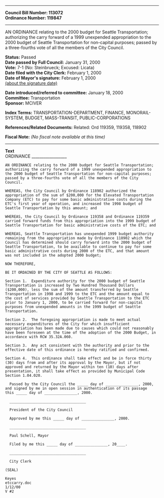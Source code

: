 * * * * *  
  
**Council Bill Number: [](#h0)[](#h2)113072**   
**Ordinance Number: 119847**  
  
* * * * *  
  
AN ORDINANCE relating to the 2000 budget for Seattle Transportation; authorizing the carry forward of a 1999 unexpended appropriation to the 2000 budget of Seattle Transportation for non-capital purposes; passed by a three-fourths vote of all the members of the City Council.  
  
**Status:** Passed   
**Date passed by Full Council:** January 31, 2000   
**Vote:** 7-1 (No: Steinbrueck; Excused: Licata)   
**Date filed with the City Clerk:** February 1, 2000   
**Date of Mayor's signature:** February 1, 2000   
[(about the signature date)](/~public/approvaldate.htm)   
  
  
**Date introduced/referred to committee:** January 18, 2000   
**Committee:** Transportation   
**Sponsor:** MCIVER   
  
**Index Terms:** TRANSPORTATION-DEPARTMENT, FINANCE, MONORAIL-SYSTEM, BUDGET, MASS-TRANSIT, PUBLIC-CORPORATIONS  
  
**References/Related Documents:** Related: Ord 119359, 119358, 118902  
  
**Fiscal Note:** *(No fiscal note available at this time)*  
  
* * * * *  
  
**Text**  
    ORDINANCE __________________  
  
    AN ORDINANCE relating to the 2000 budget for Seattle Transportation;  
    authorizing the carry forward of a 1999 unexpended appropriation to  
    the 2000 budget of Seattle Transportation for non-capital purposes;  
    passed by a three-fourths vote of all the members of the City  
    Council.  
  
    WHEREAS, the City Council by Ordinance 118902 authorized the  
    appropriation of the sum of $200,000 for the Elevated Transportation  
    Company (ETC) to pay for some basic administrative costs during the  
    ETC's first year of operation, and increased the 1998 budget of  
    Seattle Transportation by this amount; and  
  
    WHEREAS, the City Council by Ordinance 119358 and Ordinance 119359  
    carried forward funds from this appropriation into the 1999 budget of  
    Seattle Transportation for basic administrative costs of the ETC; and  
  
    WHEREAS, Seattle Transportation has unexpended 1999 budget authority  
    remaining from the appropriation made by Ordinance 118902 which the  
    Council has determined should carry forward into the 2000 budget of  
    Seattle Transportation, to be available to continue to pay for some  
    basic administrative costs during 2000 of the ETC, and that amount  
    was not included in the adopted 2000 budget;  
  
    NOW THEREFORE,  
  
    BE IT ORDAINED BY THE CITY OF SEATTLE AS FOLLOWS:  
  
    Section 1.  Expenditure authority for the 2000 budget of Seattle  
    Transportation is increased by Two Hundred Thousand Dollars  
    ($200,000), less the sum of the amount transferred by Seattle  
    Transportation in 1998 and 1999 to the ETC and the amount equal to  
    the cost of services provided by Seattle Transportation to the ETC  
    prior to January 1, 2000, to be carried forward for non-capital  
    purposes from unexpended amounts in the 1999 budget of Seattle  
    Transportation.  
  
    Section 2.  The foregoing appropriation is made to meet actual  
    necessary expenditures of the City for which insufficient  
    appropriation has been made due to causes which could not reasonably  
    have been foreseen at the time of the adoption of the 2000 Budget, in  
    accordance with RCW 35.32A.060.  
  
    Section 3.  Any act consistent with the authority and prior to the  
    effective date of this ordinance is hereby ratified and confirmed.  
  
    Section 4.  This ordinance shall take effect and be in force thirty  
    (30) days from and after its approval by the Mayor, but if not  
    approved and returned by the Mayor within ten (10) days after  
    presentation, it shall take effect as provided by Municipal Code  
    Section 1.04.020.  
  
      Passed by the City Council the _____ day of _______________, 2000,  
    and signed by me in open session in authentication of its passage  
    this _____ day of _______________, 2000.  
  
      ___________________________________  
  
      President of the City Council  
  
      Approved by me this _____ day of _______________, 2000.  
  
      ___________________________________  
  
      Paul Schell, Mayor  
  
      Filed by me this _____ day of _______________, 20____.  
  
      ___________________________________  
  
      City Clerk  
  
    (SEAL)  
  
    Keyes  
    etccarry.doc  
    1/12/00  
    V #2  
